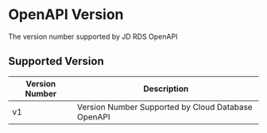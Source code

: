 # OpenAPI Version
The version number supported by JD RDS OpenAPI

## Supported Version

|Version Number|Description|
|-|-|
|v1|Version Number Supported by Cloud Database OpenAPI
